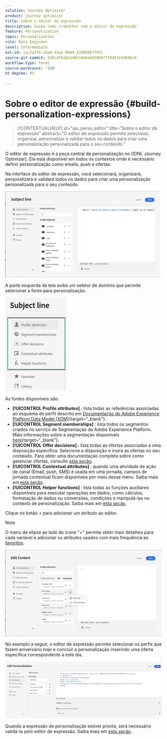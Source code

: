 ```yaml
---
solution: Journey Optimizer
product: journey optimizer
title: Sobre o editor de expressão
description: Saiba como trabalhar com o editor de expressão.
feature: Personalization
topic: Personalization
role: Data Engineer
level: Intermediate
exl-id: 1ac2a376-a3a8-41ae-9b04-37886697f0fc
source-git-commit: 020c4fb18cbd0c10a6eb92865f7f0457e5db8bc0
workflow-type: tm+mt
source-wordcount: '330'
ht-degree: 0%

---
```


# Sobre o editor de expressão {#build-personalization-expressions}

>[!CONTEXTUALHELP]
>id="ajo_perso_editor"
>title="Sobre o editor de expressão"
>abstract="O editor de expressão permite selecionar, organizar, personalizar e validar todos os dados para criar uma personalização personalizada para o seu conteúdo."

O editor de expressão é a peça central da personalização no [!DNL Journey Optimizer]. Ela está disponível em todos os contextos onde é necessário definir personalização como emails, push e ofertas.

Na interface do editor de expressão, você selecionará, organizará, personalizará e validará todos os dados para criar uma personalização personalizada para o seu conteúdo.

![](assets/perso_ee1.png)

A parte esquerda da tela exibe um seletor de domínio que permite selecionar a fonte para personalização.

![](assets/perso_ee3.png)

As fontes disponíveis são:

* **[!UICONTROL Profile attributes]** : lista todas as referências associadas ao esquema de perfil descrito em [Documentação do Adobe Experience Platform Data Model (XDM)](https://experienceleague.adobe.com/docs/experience-platform/xdm/home.html){target=&quot;_blank&quot;}.
* **[!UICONTROL Segment memberships]** : lista todos os segmentos criados no serviço de Segmentação da Adobe Experience Platform. Mais informações sobre a segmentação disponíveis [here](https://experienceleague.adobe.com/docs/experience-platform/segmentation/home.html){target=&quot;_blank&quot;}.
* **[!UICONTROL Offer decisions]** : lista todas as ofertas associadas a uma disposição específica. Selecione a disposição e insira as ofertas no seu conteúdo. Para obter uma documentação completa sobre como gerenciar ofertas, consulte [esta seção](../email/add-offers-email.md).
* **[!UICONTROL Contextual attributes]** : quando uma atividade de ação de canal (Email, push, SMS) é usada em uma jornada, campos de jornada contextual ficam disponíveis por meio desse menu. Saiba mais em [esta seção](personalization-use-case.md).
* **[!UICONTROL Helper functions]** : lista todas as funções auxiliares disponíveis para executar operações em dados, como cálculos, formatação de dados ou conversões, condições e manipulá-las no contexto de personalização. Saiba mais em [esta seção](functions/functions.md).

Clique no botão + para adicionar um atributo ao editor.

>[!NOTE]
>
>O menu de elipse ao lado do ícone &quot;+&quot; permite obter mais detalhes para cada variável e adicionar os atributos usados com mais frequência ao [favoritos](personalization-favorites.md).

![](assets/attribute-details.png)

No exemplo a seguir, o editor de expressão permite selecionar os perfis que fazem aniversário hoje e concluir a personalização inserindo uma oferta específica correspondente a este dia.

![](assets/perso_ee2.png)

Quando a expressão de personalização estiver pronta, será necessário validá-la pelo editor de expressão. Saiba mais em [esta seção](personalization-validation.md).

